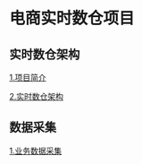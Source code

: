 # 电商实时数仓项目

## 实时数仓架构

[1.项目简介](docs/项目简介.md)

[2.实时数仓架构](docs/实时数仓架构.md)

## 数据采集

[1.业务数据采集](docs/业务数据采集.md)